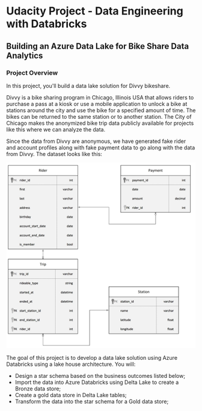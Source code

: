 # Udacity Project - Data Engineering with Databricks

## Building an Azure Data Lake for Bike Share Data Analytics


### **Project Overview**

In this project, you'll build a data lake solution for Divvy bikeshare.

Divvy is a bike sharing program in Chicago, Illinois USA that allows riders to purchase a pass at a kiosk or use a mobile application to unlock a bike at stations around the city and use the bike for a specified amount of time. The bikes can be returned to the same station or to another station. The City of Chicago makes the anonymized bike trip data publicly available for projects like this where we can analyze the data.

Since the data from Divvy are anonymous, we have generated fake rider and account profiles along with fake payment data to go along with the data from Divvy. The dataset looks like this:

<img src="images/data-modeling.jpeg" alt="data model" width="1000">

The goal of this project is to develop a data lake solution using Azure Databricks using a lake house architecture. You will:

  * Design a star schema based on the business outcomes listed below;
  * Import the data into Azure Databricks using Delta Lake to create a Bronze data store;
  * Create a gold data store in Delta Lake tables;
  * Transform the data into the star schema for a Gold data store;